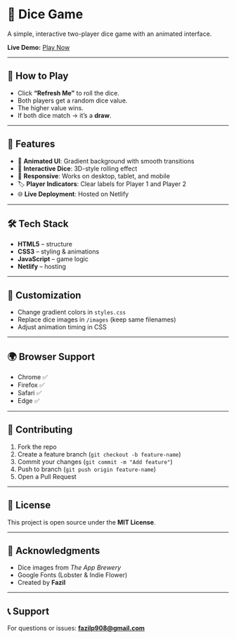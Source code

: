# 🎲 Dice Game

A simple, interactive two-player dice game with an animated interface.  

**Live Demo:** [Play Now](https://magnificent-cuchufli-fc2192.netlify.app/)  

---

## 📖 How to Play
- Click **“Refresh Me”** to roll the dice.  
- Both players get a random dice value.  
- The higher value wins.  
- If both dice match → it’s a **draw**.  

---

## 🚀 Features
- 🎨 **Animated UI**: Gradient background with smooth transitions  
- 🎲 **Interactive Dice**: 3D-style rolling effect  
- 📱 **Responsive**: Works on desktop, tablet, and mobile  
- 🏷️ **Player Indicators**: Clear labels for Player 1 and Player 2  
- 🌐 **Live Deployment**: Hosted on Netlify  

---

## 🛠️ Tech Stack
- **HTML5** – structure  
- **CSS3** – styling & animations  
- **JavaScript** – game logic  
- **Netlify** – hosting  

---
## 🎨 Customization
- Change gradient colors in `styles.css`  
- Replace dice images in `/images` (keep same filenames)  
- Adjust animation timing in CSS  

---

## 🌍 Browser Support
- Chrome ✅  
- Firefox ✅  
- Safari ✅  
- Edge ✅  

---

## 🤝 Contributing
1. Fork the repo  
2. Create a feature branch (`git checkout -b feature-name`)  
3. Commit your changes (`git commit -m "Add feature"`)  
4. Push to branch (`git push origin feature-name`)  
5. Open a Pull Request  

---

## 📄 License
This project is open source under the **MIT License**.  

---

## 🙏 Acknowledgments
- Dice images from *The App Brewery*  
- Google Fonts (Lobster & Indie Flower)  
- Created by **Fazil**  

---

## 📞 Support
For questions or issues: **fazilp908@gmail.com**

